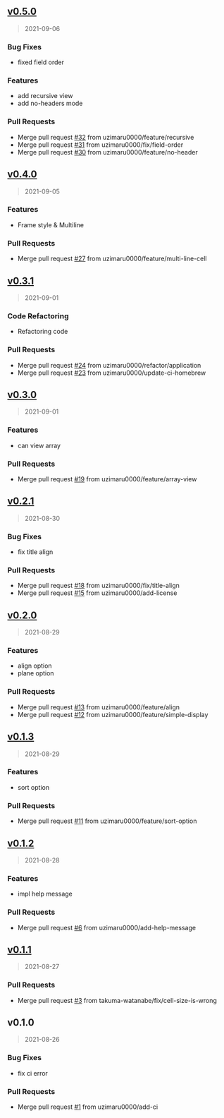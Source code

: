 
<a name="v0.5.0"></a>
## [v0.5.0](https://github.com/uzimaru0000/tv/compare/v0.4.0...v0.5.0)

> 2021-09-06

### Bug Fixes

* fixed field order

### Features

* add recursive view
* add no-headers mode

### Pull Requests

* Merge pull request [#32](https://github.com/uzimaru0000/tv/issues/32) from uzimaru0000/feature/recursive
* Merge pull request [#31](https://github.com/uzimaru0000/tv/issues/31) from uzimaru0000/fix/field-order
* Merge pull request [#30](https://github.com/uzimaru0000/tv/issues/30) from uzimaru0000/feature/no-header


<a name="v0.4.0"></a>
## [v0.4.0](https://github.com/uzimaru0000/tv/compare/v0.3.1...v0.4.0)

> 2021-09-05

### Features

* Frame style & Multiline

### Pull Requests

* Merge pull request [#27](https://github.com/uzimaru0000/tv/issues/27) from uzimaru0000/feature/multi-line-cell


<a name="v0.3.1"></a>
## [v0.3.1](https://github.com/uzimaru0000/tv/compare/v0.3.0...v0.3.1)

> 2021-09-01

### Code Refactoring

* Refactoring code

### Pull Requests

* Merge pull request [#24](https://github.com/uzimaru0000/tv/issues/24) from uzimaru0000/refactor/application
* Merge pull request [#23](https://github.com/uzimaru0000/tv/issues/23) from uzimaru0000/update-ci-homebrew


<a name="v0.3.0"></a>
## [v0.3.0](https://github.com/uzimaru0000/tv/compare/v0.2.1...v0.3.0)

> 2021-09-01

### Features

* can view array

### Pull Requests

* Merge pull request [#19](https://github.com/uzimaru0000/tv/issues/19) from uzimaru0000/feature/array-view


<a name="v0.2.1"></a>
## [v0.2.1](https://github.com/uzimaru0000/tv/compare/v0.2.0...v0.2.1)

> 2021-08-30

### Bug Fixes

* fix title align

### Pull Requests

* Merge pull request [#18](https://github.com/uzimaru0000/tv/issues/18) from uzimaru0000/fix/title-align
* Merge pull request [#15](https://github.com/uzimaru0000/tv/issues/15) from uzimaru0000/add-license


<a name="v0.2.0"></a>
## [v0.2.0](https://github.com/uzimaru0000/tv/compare/v0.1.3...v0.2.0)

> 2021-08-29

### Features

* align option
* plane option

### Pull Requests

* Merge pull request [#13](https://github.com/uzimaru0000/tv/issues/13) from uzimaru0000/feature/align
* Merge pull request [#12](https://github.com/uzimaru0000/tv/issues/12) from uzimaru0000/feature/simple-display


<a name="v0.1.3"></a>
## [v0.1.3](https://github.com/uzimaru0000/tv/compare/v0.1.2...v0.1.3)

> 2021-08-29

### Features

* sort option

### Pull Requests

* Merge pull request [#11](https://github.com/uzimaru0000/tv/issues/11) from uzimaru0000/feature/sort-option


<a name="v0.1.2"></a>
## [v0.1.2](https://github.com/uzimaru0000/tv/compare/v0.1.1...v0.1.2)

> 2021-08-28

### Features

* impl help message

### Pull Requests

* Merge pull request [#6](https://github.com/uzimaru0000/tv/issues/6) from uzimaru0000/add-help-message


<a name="v0.1.1"></a>
## [v0.1.1](https://github.com/uzimaru0000/tv/compare/v0.1.0...v0.1.1)

> 2021-08-27

### Pull Requests

* Merge pull request [#3](https://github.com/uzimaru0000/tv/issues/3) from takuma-watanabe/fix/cell-size-is-wrong


<a name="v0.1.0"></a>
## v0.1.0

> 2021-08-26

### Bug Fixes

* fix ci error

### Pull Requests

* Merge pull request [#1](https://github.com/uzimaru0000/tv/issues/1) from uzimaru0000/add-ci

